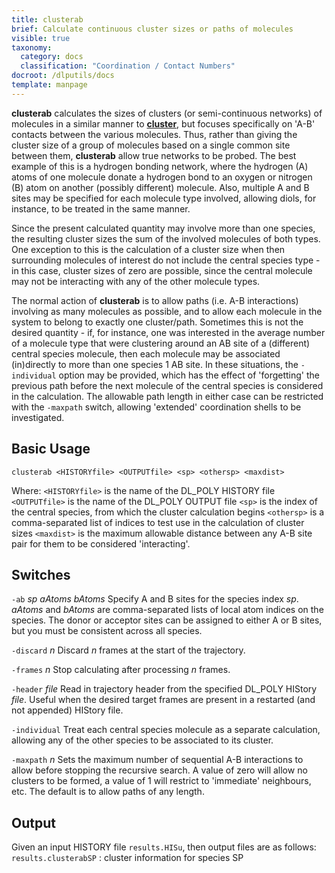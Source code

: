```yaml
---
title: clusterab
brief: Calculate continuous cluster sizes or paths of molecules
visible: true
taxonomy:
  category: docs
  classification: "Coordination / Contact Numbers"
docroot: /dlputils/docs
template: manpage
---
```


**clusterab** calculates the sizes of clusters (or semi-continuous networks) of molecules in a similar manner to [**cluster**](/dlputils/docs/cluster), but focuses specifically on 'A-B' contacts between the various molecules. Thus, rather than giving the cluster size of a group of molecules based on a single common site between them, **clusterab** allow true networks to be probed. The best example of this is a hydrogen bonding network, where the hydrogen (A) atoms of one molecule donate a hydrogen bond to an oxygen or nitrogen (B) atom on another (possibly different) molecule. Also, multiple A and B sites may be specified for each molecule type involved, allowing diols, for instance, to be treated in the same manner.

Since the present calculated quantity may involve more than one species, the resulting cluster sizes the sum of the involved molecules of both types. One exception to this is the calculation of a cluster size when then surrounding molecules of interest do not include the central species type - in this case, cluster sizes of zero are possible, since the central molecule may not be interacting with any of the other molecule types.

The normal action of **clusterab** is to allow paths (i.e. A-B interactions) involving as many molecules as possible, and to allow each molecule in the system to belong to exactly one cluster/path. Sometimes this is not the desired quantity - if, for instance, one was interested in the average number of a molecule type that were clustering around an AB site of a (different) central species molecule, then each molecule may be associated (in)directly to more than one species 1 AB site. In these situations, the `-individual` option may be provided, which has the effect of 'forgetting' the previous path before the next molecule of the central species is considered in the calculation. The allowable path length in either case can be restricted with the `-maxpath` switch, allowing 'extended' coordination shells to be investigated.

## Basic Usage

```
clusterab <HISTORYfile> <OUTPUTfile> <sp> <othersp> <maxdist>
```

Where:
`<HISTORYfile>` is the name of the DL_POLY HISTORY file
`<OUTPUTfile>` is the name of the DL_POLY OUTPUT file
`<sp>` is the index of the central species, from which the cluster calculation begins
`<othersp>` is a comma-separated list of indices to test use in the calculation of cluster sizes
`<maxdist>` is the maximum allowable distance between any A-B site pair for them to be considered 'interacting'.

## Switches

`-ab` _sp_ _aAtoms_ _bAtoms_
Specify A and B sites for the species index _sp_. _aAtoms_ and _bAtoms_ are comma-separated lists of local atom indices on the species. The donor or acceptor sites can be assigned to either A or B sites, but you must be consistent across all species.

`-discard` _n_
Discard _n_ frames at the start of the trajectory.

`-frames` _n_
Stop calculating after processing _n_ frames.

`-header` _file_
Read in trajectory header from the specified DL_POLY HIStory _file_. Useful when the desired target frames are present in a restarted (and not appended) HIStory file.

`-individual`
Treat each central species molecule as a separate calculation, allowing any of the other species to be associated to its cluster.

`-maxpath` _n_
Sets the maximum number of sequential A-B interactions to allow before stopping the recursive search. A value of zero will allow no clusters to be formed, a value of 1 will restrict to 'immediate' neighbours, etc. The default is to allow paths of any length.

## Output

Given an input HISTORY file `results.HISu`, then output files are as follows:
`results.clusterabSP` : cluster information for species SP

